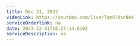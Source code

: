 ```yaml
---
title: Dec 31, 2023
videoLink: https://youtube.com/live/Tqm0lUscN44
serviceOrderlink: na
date: 2023-12-31T16:27:14.610Z
serviceDescription: n﻿a
---
```

